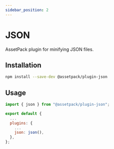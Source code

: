 ```yaml
---
sidebar_position: 2
---
```


# JSON

AssetPack plugin for minifying JSON files.

## Installation

```sh
npm install --save-dev @assetpack/plugin-json
```

## Usage

```js
import { json } from "@assetpack/plugin-json";

export default {
  ...
  plugins: {
    ...
    json: json(),
  },
};
```
